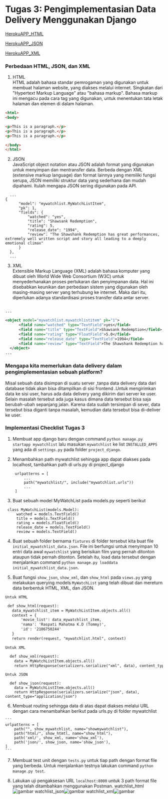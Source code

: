 # Tugas 3: Pengimplementasian Data Delivery Menggunakan Django

[HerokuAPP_HTML](https://django-tugaspbp2raspati.herokuapp.com/mywatchlist/html/)

[HerokuAPP_JSON](https://django-tugaspbp2raspati.herokuapp.com/mywatchlist/json/)

[HerokuAPP_XML](https://django-tugaspbp2raspati.herokuapp.com/mywatchlist/xml/)

### Perbedaan HTML, JSON, dan XML

1. HTML <br>
  HTML adalah bahasa standar pemrogaman yang digunakan untuk membuat halaman website, yang diakses melalui internet. Singkatan dari "Hypertext Markup Language" atau "bahasa markup". Bahasa markup ini mengacu pada cara tag yang digunakan, untuk menentukan tata letak halaman dan elemen di dalam halaman.

  ```html
  <html>
  <body>

  <p>This is a paragraph.</p>
  <p>This is a paragraph.</p>
  <p>This is a paragraph.</p>

  </body>
  </html>
  ```
 2. JSON <br>
  JavaScript object notation atau JSON adalah format yang digunakan untuk menyimpan dan mentransfer data. Berbeda dengan XML (extensive markup language) dan format lainnya yang memiliki fungsi serupa, JSON memiliki struktur data yang sederhana dan mudah dipahami. Itulah mengapa JSON sering digunakan pada API.
  
  ```
    ...
  {
        "model": "mywatchlist.MyWatchListItem",
        "pk": 1,
        "fields": {
            "watched": "yes",
            "title": "Shawsank Redemption",
            "rating": 5,
            "release_date": "1994",
            "review": "The Shawshank Redemption has great performances, extremely well written script and story all leading to a deeply emotional climax"
        }
    },
    ...
  ```
3. XML <br>
  Extensible Markup Language (XML) adalah bahasa komputer yang dibuat oleh World Wide Web Consortium (W3C) untuk menyederhanakan proses pertukaran dan penyimpanan data. Hal ini disebabkan keunikan dan perbedaan sistem yang digunakan oleh masing-masing server yang terhubung ke internet. Maka dari itu, diperlukan adanya standardisasi  proses transfer data antar server.
  
  ```xml
  
  ...
  
  <object model="mywatchlist.mywatchlistitem" pk="1">
        <field name="watched" type="TextField">yes</field>
        <field name="title" type="TextField">Shawsank Redemption</field>
        <field name="rating" type="FloatField">5.0</field>
        <field name="release_date" type="TextField">1994</field>
        <field name="review" type="TextField">The Shawshank Redemption has great performances, extremely well written script and story all leading to a                                                       deeply emotional climax</field>
    </object>
  ...
  ```
### Mengapa kita memerlukan data delivery dalam pengimplementasian sebuah platform?  

  Misal sebuah data disimpan di suatu server ,tanpa data delivery data dari database tidak akan bisa ditampilkan di sisi frontend .Untuk mengirimkan data ke sisi user, harus ada data delivery yang dikirim dari server ke user. Selain masalah tersebut ada juga kasus dimana data tersebut bisa saja berubah-ubah sepanjang jalan. Karena data sudah tersimpan di sever, data tersebut bisa diganti tanpa masalah, kemudian data tersebut bisa di-deliver ke user.
  
### Implementasi Checklist Tugas 3

1. Membuat app django baru dengan command `python manage.py startapp mywatchlist` lalu masukan `mywatchlist` ke list `INSTALLED_APPS` yang ada di `settings.py` pada folder `project_django`.

2. Menambahkan path mywatchlist sehingga app dapat diakses pada localhost, tambahkan path di urls.py di project_django
   ```
    urlpatterns = [
        ...
        path("mywatchlist/", include("mywatchlist.urls"))
        ...
    ]
   ```
 3. Buat sebuah model MyWatchList pada models.py seperti berikut
   
   ```
    class MyWatchList(models.Model):
        watched = models.TextField()
        title = models.TextField()
        rating = models.FloatField()
        release_date = models.TextField()
        review = models.TextField()
   ```
   
 4. Buat sebuah folder bernama `fixtures` di folder tersebut kita buat file `initial_mywatchlist_data.json`. File ini berfungsi untuk menyimpan 10 entri data awal `mywatchlist` yang berisikan film yang pernah ditonton ataupun tidak pernah ditonton. Setelah itu, load data tersebut dengan menjalankan command `python manage.py loaddata initial_mywatchlist_data.json`. 
 
 5. Buat fungsi `show_json`, `show_xml`, dan `show_html` pada `views.py` yang melakukan querying models `MyWatchList` yang telah dibuat dan mereturn data berbentuk HTML, XML, dan JSON. 
 
 `Untuk HTML`<br>
 
 ```html
  def show_html(request):
    data_mywatchlist_item = MyWatchListItem.objects.all()
    context = {
        'movie_list': data_mywatchlist_item,
        'nama': 'Raspati Mahatma K.D (Tommy)',
        'id': '2106750244'
    }
    return render(request, "mywatchlist.html", context)
  ```
  
  `Untuk XML`<br>
  
  ```xml 
    def show_xml(request):
      data = MyWatchListItem.objects.all()
      return HttpResponse(serializers.serialize("xml", data), content_type="application/xml")
  ```
  
  `Untuk JSON`<br>
  
  ```
    def show_json(request):
      data = MyWatchListItem.objects.all()
      return HttpResponse(serializers.serialize("json", data), content_type="application/json")
  ```
  
  6. Membuat routing sehingga data di atas dapat diakses melalui URL dengan cara menambahkan berikut pada urls.py di folder mywatchlist
    
    ```
    urlpatterns = [
        path("", show_mywatchlist, name="showmywatchlist"),
        path("html/", show_htmtl, name="show_html"),
        path('xml/', show_xml, name='show_xml'),
        path('json/', show_json, name='show_json'),
    ]
    ```

7. Membuat test unit dengan `tests.py` untuk tiap path dengan format file yang berbeda. Untuk menjalankan testnya lakukan command `python manage.py test`.

8. Lakukan uji pengaksesan URL `localhost:8000` untuk 3 path format file yang telah ditambahkan menggunakan Postman. 
watchlist_html![gambar](https://user-images.githubusercontent.com/89284213/191653735-8e7a88fc-a97f-4d84-a330-b7b3c02c6abe.png)
watchlist_json![gambar](https://user-images.githubusercontent.com/89284213/191653770-7246ca68-057f-42cd-88ea-05363a416568.png)
watchlist_xml![gambar](https://user-images.githubusercontent.com/89284213/191653785-657c290c-c6dc-4574-a267-1a9762268ce2.png)

